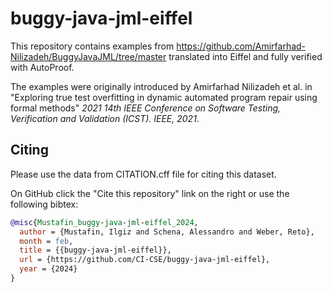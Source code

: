 # buggy-java-jml-eiffel

This repository contains examples from <https://github.com/Amirfarhad-Nilizadeh/BuggyJavaJML/tree/master>
translated into Eiffel and fully verified with AutoProof.

The examples were originally introduced by Amirfarhad Nilizadeh et al. in
"Exploring true test overfitting in dynamic automated program repair using formal methods"
*2021 14th IEEE Conference on Software Testing, Verification and Validation (ICST). IEEE, 2021*.

## Citing
Please use the data from CITATION.cff file for citing this dataset.

On GitHub click the "Cite this repository" link on the right or use the following bibtex:
```bibtex
@misc{Mustafin_buggy-java-jml-eiffel_2024,
  author = {Mustafin, Ilgiz and Schena, Alessandro and Weber, Reto},
  month = feb,
  title = {{buggy-java-jml-eiffel}},
  url = {https://github.com/CI-CSE/buggy-java-jml-eiffel},
  year = {2024}
}
```
